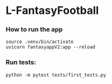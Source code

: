 # L-FantasyFootball

### How to run the app
```commandline
source .venv/bin/activate
uvicorn fantasyappV2:app --reload
```

### Run tests:
```commandline
python -m pytest tests/first_tests.py
```

